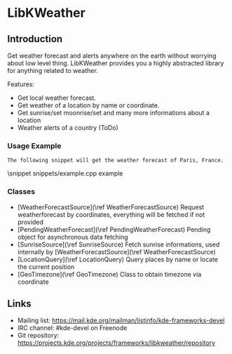 # LibKWeather

## Introduction
Get weather forecast and alerts anywhere on the earth without worrying about low level thing.
LibKWeather provides you a highly abstracted library for anything related to weather.

Features:
* Get local weather forecast.
* Get weather of a location by name or coordinate.
* Get sunrise/set moonrise/set and many more informations about a location
* Weather alerts of a country (ToDo)

### Usage Example
    The following snippet will get the weather forecast of Paris, France.
\snippet snippets/example.cpp example

### Classes
* [WeatherForecastSource](\ref WeatherForecastSource) Request weatherforecast by coordinates, everything will be fetched if not provided
* [PendingWeatherForecast](\ref PendingWeatherForecast) Pending object for asynchronous data fetching
* [SunriseSource](\ref SunriseSource) Fetch sunrise informations, used internally by [WeatherForecastSource](\ref WeatherForecastSource)
* [LocationQuery](\ref LocationQuery) Query places by name or locate the current position
* [GeoTimezone](\ref GeoTimezone) Class to obtain timezone via coordinate

## Links

- Mailing list: <https://mail.kde.org/mailman/listinfo/kde-frameworks-devel>
- IRC channel: #kde-devel on Freenode
- Git repository: <https://projects.kde.org/projects/frameworks/libkweather/repository>
